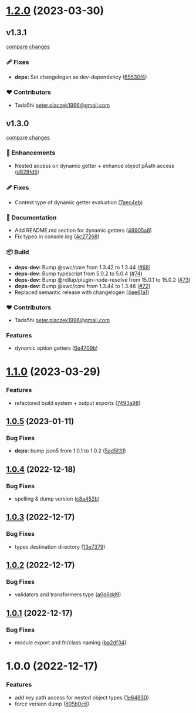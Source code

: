 # [1.2.0](https://github.com/Tada5hi/continu/compare/v1.1.0...v1.2.0) (2023-03-30)


## v1.3.1

[compare changes](https://github.com/Tada5hi/continu/compare/v1.3.0...v1.3.1)


### 🩹 Fixes

  - **deps:** Set changelogen as dev-dependency ([65530f4](https://github.com/Tada5hi/continu/commit/65530f4))

### ❤️  Contributors

- Tada5hi <peter.placzek1996@gmail.com>

## v1.3.0

[compare changes](https://github.com/Tada5hi/continu/compare/v1.2.0...v1.3.0)


### 🚀 Enhancements

  - Nested access on dynamic getter + enhance object pÃath access ([d828fd5](https://github.com/Tada5hi/continu/commit/d828fd5))

### 🩹 Fixes

  - Context type of dynamic getter evaluation ([7aec4eb](https://github.com/Tada5hi/continu/commit/7aec4eb))

### 📖 Documentation

  - Add README.md section for dynamic getters ([49905a8](https://github.com/Tada5hi/continu/commit/49905a8))
  - Fix typeo in console.log ([4c27268](https://github.com/Tada5hi/continu/commit/4c27268))

### 📦 Build

  - **deps-dev:** Bump @swc/core from 1.3.42 to 1.3.44 ([#68](https://github.com/Tada5hi/continu/pull/68))
  - **deps-dev:** Bump typescript from 5.0.2 to 5.0.4 ([#74](https://github.com/Tada5hi/continu/pull/74))
  - **deps-dev:** Bump @rollup/plugin-node-resolve from 15.0.1 to 15.0.2 ([#73](https://github.com/Tada5hi/continu/pull/73))
  - **deps-dev:** Bump @swc/core from 1.3.44 to 1.3.46 ([#72](https://github.com/Tada5hi/continu/pull/72))
  - Replaced semantic release with changelogen ([4ee61a1](https://github.com/Tada5hi/continu/commit/4ee61a1))

### ❤️  Contributors

- Tada5hi <peter.placzek1996@gmail.com>

### Features

* dynamic option getters ([6e4709b](https://github.com/Tada5hi/continu/commit/6e4709bfaa45b753bc2669ae69fb0ae4cb031a59))

# [1.1.0](https://github.com/Tada5hi/continu/compare/v1.0.5...v1.1.0) (2023-03-29)


### Features

* refactored build system + output exports ([7493a98](https://github.com/Tada5hi/continu/commit/7493a98bfd311477d003e3fa2c9c0ed20b2cda24))

## [1.0.5](https://github.com/Tada5hi/continu/compare/v1.0.4...v1.0.5) (2023-01-11)


### Bug Fixes

* **deps:** bump json5 from 1.0.1 to 1.0.2 ([5ad5f31](https://github.com/Tada5hi/continu/commit/5ad5f316d0f66c156d12a9fbb6f61466b6a0bf01))

## [1.0.4](https://github.com/Tada5hi/continu/compare/v1.0.3...v1.0.4) (2022-12-18)


### Bug Fixes

* spelling & dump version ([c8a452b](https://github.com/Tada5hi/continu/commit/c8a452be99a7d97f03c98cae837299878c7521ea))

## [1.0.3](https://github.com/Tada5hi/continu/compare/v1.0.2...v1.0.3) (2022-12-17)


### Bug Fixes

* types destination directory ([13e7379](https://github.com/Tada5hi/continu/commit/13e7379249fdb9aede4f11ce6f66abddefc5d17b))

## [1.0.2](https://github.com/Tada5hi/continu/compare/v1.0.1...v1.0.2) (2022-12-17)


### Bug Fixes

* validators and transformers type ([a0d6dd9](https://github.com/Tada5hi/continu/commit/a0d6dd993d8a77a81ccfbdb38c324fa088e5917d))

## [1.0.1](https://github.com/Tada5hi/continu/compare/v1.0.0...v1.0.1) (2022-12-17)


### Bug Fixes

* module export and fn/class naming ([ba2df34](https://github.com/Tada5hi/continu/commit/ba2df349603546cfba88ebd3974aa52ec84cc7b3))

# 1.0.0 (2022-12-17)


### Features

* add key path access for nested object types ([1e64930](https://github.com/Tada5hi/continu/commit/1e6493054001c6c6fec7e17ff0735edbffe402d0))
* force version dump ([805b0c6](https://github.com/Tada5hi/continu/commit/805b0c6b8a55dabd63f00e2020c8a39d4f3c4b0e))
